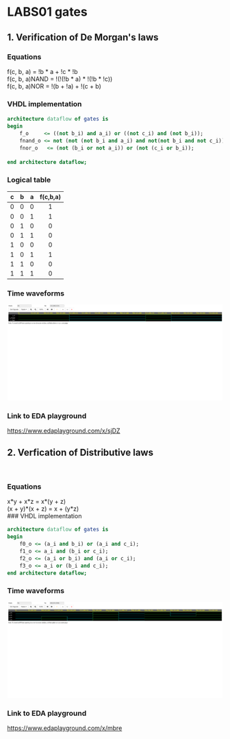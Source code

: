 # LABS01 gates

## 1. Verification of De Morgan's laws

### Equations
f(c, b, a) = !b * a + !c * !b<br />
f(c, b, a)NAND = !(!(!b * a) * !(!b * !c))<br />
f(c, b, a)NOR = !(b + !a) + !(c + b)<br />
### VHDL implementation

```vhdl
architecture dataflow of gates is
begin
    f_o     <= ((not b_i) and a_i) or ((not c_i) and (not b_i));
    fnand_o <= not (not (not b_i and a_i) and not(not b_i and not c_i));
    fnor_o   <= (not (b_i or not a_i)) or (not (c_i or b_i));

end architecture dataflow;

```
### Logical table


| **c** | **b** |**a** | **f(c,b,a)** |
| :-: | :-: | :-: | :-: |
| 0 | 0 | 0 | 1 |
| 0 | 0 | 1 | 1 |
| 0 | 1 | 0 | 0 |
| 0 | 1 | 1 | 0 |
| 1 | 0 | 0 | 0 |
| 1 | 0 | 1 | 1 |
| 1 | 1 | 0 | 0 |
| 1 | 1 | 1 | 0 |

### Time waveforms
![De Morgans laws](https://github.com/stepan1pijacek/Digital-Electronics1/blob/main/LABS/01-gates/images/deMoragnsLawWF.png)

### Link to EDA playground
https://www.edaplayground.com/x/sjDZ

## 2. Verfication of Distributive laws 
<br />
<h3> Equations </h3>
x*y + x*z = x*(y + z) <br />
(x + y)*(x + z) = x + (y*z) <br />
### VHDL implementation
<br />

```vhdl
architecture dataflow of gates is
begin
    f0_o <= (a_i and b_i) or (a_i and c_i);
    f1_o <= a_i and (b_i or c_i);
    f2_o <= (a_i or b_i) and (a_i or c_i);
    f3_o <= a_i or (b_i and c_i);
end architecture dataflow;
```
### Time waveforms

![Distribution laws](https://github.com/stepan1pijacek/Digital-Electronics1/blob/main/LABS/01-gates/images/distributionLaws.png)

### Link to EDA playground 
https://www.edaplayground.com/x/mbre

